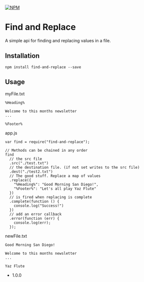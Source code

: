 [![NPM](https://nodei.co/npm/find-and-replace.png?compact=true)](https://nodei.co/npm/find-and-replace/)

Find and Replace
=========

A simple api for finding and replacing values in a file.

## Installation
  ```
  npm install find-and-replace --save
  ```

## Usage
  myFile.txt
  ```
  %Heading%
  
  Welcome to this months newsletter
  ...
  
  %Footer%
  ```
    
  app.js
  ```JS
  var find = require("find-and-replace");
  
  // Methods can be chained in any order
  find
    // the src file
    .src("./test.txt")
    // the destination file. (if not set writes to the src file)
    .dest("./test2.txt")
    // The good stuff. Replace a map of values
    .replace({
      "%Heading%": "Good Morning San Diego!",
      "%Footer%": "Let's all play Yaz Flute"
    })
    // is fired when replacing is complete
    .complete(function () {
      console.log("Success!")
    })
    // add an error callback
    .error(function (err) {
      console.log(err);
    });
  ```
  
  newFile.txt
  ```
  Good Morning San Diego!
  
  Welcome to this months newsletter
  ...
  
  Yaz Flute
  ```

* 1.0.0
